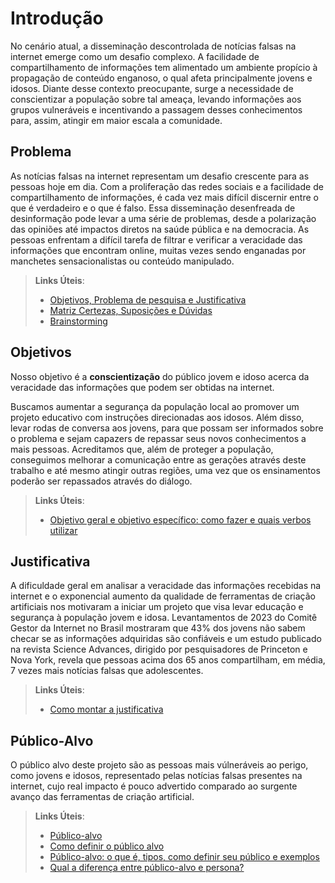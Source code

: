 # Introdução

No cenário atual, a disseminação descontrolada de notícias falsas na internet emerge como um desafio complexo. A  facilidade de compartilhamento de informações tem alimentado um ambiente propício à propagação de conteúdo enganoso, o qual afeta principalmente jovens e idosos. Diante desse contexto preocupante, surge a necessidade de conscientizar a população sobre tal ameaça, levando informações aos grupos vulneráveis e incentivando a passagem desses conhecimentos para, assim, atingir em maior escala a comunidade.

## Problema

As notícias falsas na internet representam um desafio crescente para as pessoas hoje em dia. Com a proliferação das redes sociais e a facilidade de compartilhamento de informações, é cada vez mais difícil discernir entre o que é verdadeiro e o que é falso. Essa disseminação desenfreada de desinformação pode levar a uma série de problemas, desde a polarização das opiniões até impactos diretos na saúde pública e na democracia. As pessoas enfrentam a difícil tarefa de filtrar e verificar a veracidade das informações que encontram online, muitas vezes sendo enganadas por manchetes sensacionalistas ou conteúdo manipulado. 

> **Links Úteis**:
> - [Objetivos, Problema de pesquisa e Justificativa](https://medium.com/@versioparole/objetivos-problema-de-pesquisa-e-justificativa-c98c8233b9c3)
> - [Matriz Certezas, Suposições e Dúvidas](https://medium.com/educa%C3%A7%C3%A3o-fora-da-caixa/matriz-certezas-suposi%C3%A7%C3%B5es-e-d%C3%BAvidas-fa2263633655)
> - [Brainstorming](https://www.euax.com.br/2018/09/brainstorming/)

## Objetivos
Nosso objetivo é a **conscientização** do público jovem e idoso acerca da veracidade das informações que podem ser obtidas na internet.

Buscamos aumentar a segurança da população local ao promover um projeto educativo com instruções direcionadas aos idosos. Além disso, levar rodas de conversa aos jovens, para que possam ser informados sobre o problema e sejam capazers de repassar seus novos conhecimentos a mais pessoas. Acreditamos que, além de proteger a população, conseguimos melhorar a comunicação entre as gerações através deste trabalho e até mesmo atingir outras regiões, uma vez que os ensinamentos poderão ser repassados através do diálogo.
 
> **Links Úteis**:
> - [Objetivo geral e objetivo específico: como fazer e quais verbos utilizar](https://blog.mettzer.com/diferenca-entre-objetivo-geral-e-objetivo-especifico/)

## Justificativa

A dificuldade geral em analisar a veracidade das informações recebidas na internet e o exponencial aumento da qualidade de ferramentas de criação artificiais nos motivaram a iniciar um projeto que visa levar educação e segurança à população jovem e idosa. Levantamentos de 2023 do Comitê Gestor da Internet no Brasil mostraram que 43% dos jovens não sabem checar se as informações adquiridas são confiáveis e um estudo publicado na revista Science Advances, dirigido por pesquisadores de Princeton e Nova York, revela que pessoas acima dos 65 anos compartilham, em média, 7 vezes mais notícias falsas que adolescentes.

> **Links Úteis**:
> - [Como montar a justificativa](https://guiadamonografia.com.br/como-montar-justificativa-do-tcc/)

## Público-Alvo

O público alvo deste projeto são as pessoas mais vúlneráveis ao perigo, como jovens e idosos, representado pelas notícias falsas presentes na internet, cujo real impacto é pouco advertido comparado ao surgente avanço das ferramentas de criação artificial.

> **Links Úteis**:
> - [Público-alvo](https://blog.hotmart.com/pt-br/publico-alvo/)
> - [Como definir o público alvo](https://exame.com/pme/5-dicas-essenciais-para-definir-o-publico-alvo-do-seu-negocio/)
> - [Público-alvo: o que é, tipos, como definir seu público e exemplos](https://klickpages.com.br/blog/publico-alvo-o-que-e/)
> - [Qual a diferença entre público-alvo e persona?](https://rockcontent.com/blog/diferenca-publico-alvo-e-persona/)
